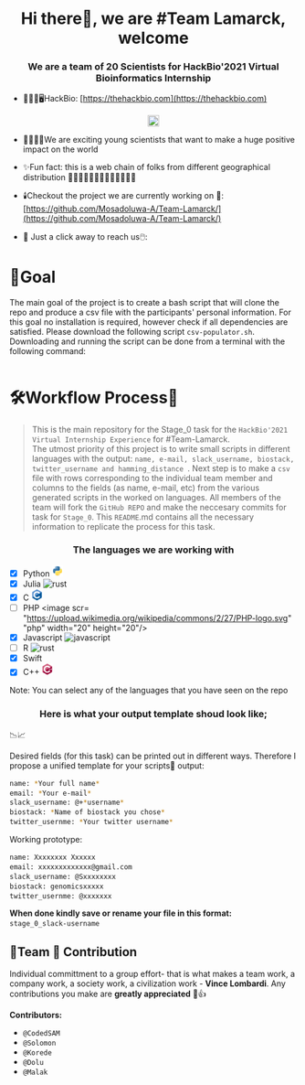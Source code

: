 <h1 align="center"> Hi there🤟, we are #Team Lamarck, welcome</h1>
<h3 align="center"> We are a team of 20 Scientists for HackBio'2021 Virtual Bioinformatics Internship</h3>

- 💊🧬🔬🖥️HackBio: [https://thehackbio.com](https://thehackbio.com)

<p align="center">
<a href="https://twitter.com/TheHackbio" target="blank"><img align="center" src="https://cdn.jsdelivr.net/npm/simple-icons@3.0.1/icons/twitter.svg" height="20" width="20" /></a> </p>

- 👩‍🔬👩‍💻We are exciting young scientists that want to make a huge positive impact on the world

- ✨Fun fact: this is a web chain of folks from different geographical distribution 💓🇳🇬🇵🇸🇱🇾🇰🇳🇭🇲🇬🇮

- 🕯️Checkout the project we are currently working on 🔭: [https://github.com/Mosadoluwa-A/Team-Lamarck/](https://github.com/Mosadoluwa-A/Team-Lamarck/)

- 📩 Just a click away to reach us🖱️: 

# 📌Goal
The main goal of the project is to create a bash script that will clone the repo and produce a csv file with the participants' personal information. For this goal no installation is required, however check if all dependencies are satisfied. Please download the following script `csv-populator.sh`. Downloading and running the script can be done from a terminal with the following command:
```bash

```
# 🛠️Workflow  Process🧬
> This is the main repository for the Stage_0 task for the `HackBio'2021 Virtual Internship Experience` for #Team-Lamarck. <br>
The utmost priority of this project is to write small scripts in different languages with the output: `name, e-mail, slack_username, biostack, twitter_username and hamming_distance `. Next step is to make a `csv` file with rows corresponding to  the individual team member and columns to the fields (as name, e-mail, etc) from the various generated scripts in the worked on languages. All members of the team will fork the `GitHub REPO` and make the neccesary commits for task for `Stage_0`. This `README`.md contains all the necessary information to replicate the process for this task. <br>

<h3 align="center"> The languages we are working with</h3>

- [x] Python <img src="https://raw.githubusercontent.com/devicons/devicon/master/icons/python/python-original.svg" alt="python" width="20" height="20"/> </a>
- [x] Julia <img src="https://julialang.org/assets/infra/logo.svg" alt="rust" width="20" height="20"/> </a>
- [x] C <img src="https://raw.githubusercontent.com/devicons/devicon/master/icons/c/c-original.svg" alt="c" width="20" height="20"/> </a> 
- [ ] PHP <image scr= "https://upload.wikimedia.org/wikipedia/commons/2/27/PHP-logo.svg" "php" width="20" height="20"/> </a>
- [x] Javascript <image scr="https://iconape.com/wp-content/files/ez/353342/png/javascript-logo.png" alt="javascript" width="20" height="20"/> </a>
- [ ] R <img src="https://www.r-project.org/Rlogo.png" alt="rust" width="20" height="20"/> </a>
- [x] Swift <imp src="https://upload.wikimedia.org/wikipedia/commons/9/9d/Swift_logo.svg" alt="rust" width="40" height="40"/> </a>
- [x] C++ <img src="https://raw.githubusercontent.com/devicons/devicon/master/icons/cplusplus/cplusplus-original.svg" alt="cplusplus" width="20" height="20"/> </a> 

Note: You can select any of the languages that you have seen on the repo

<h3 align="center"> Here is what your output template shoud look like;</h3>📉📈

Desired fields (for this task) can be printed out in different ways. Therefore I propose a unified template for your scripts📑 output:

```bash
name: *Your full name*
email: *Your e-mail* 
slack_username: @+*username*
biostack: *Name of biostack you chose*
twitter_usernme: *Your twitter username*
```
Working prototype:
```bash
name: Xxxxxxxx Xxxxxx
email: xxxxxxxxxxxxx@gmail.com
slack_username: @Sxxxxxxxx
biostack: genomicsxxxxx
twitter_usernme: @xxxxxxx
```
**When done kindly save or rename your file in this format:<br>** `stage_0_slack-username`


## 📌Team 🚀 Contribution

Individual committment to a group effort- that is what makes a team work, a company work, a society work, a civilization work - **Vince Lombardi**. Any contributions you make are **greatly appreciated** 👏👍

**Contributors:**
- `@CodedSAM`
- `@Solomon`
- `@Korede`
- `@Dolu`
- `@Malak`
